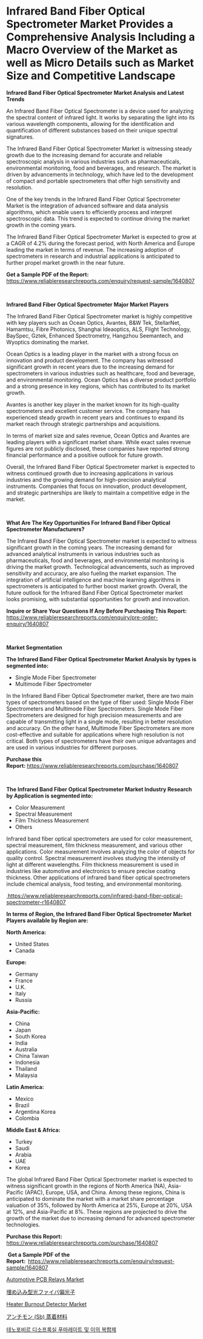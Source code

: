 <p><h1>Infrared Band Fiber Optical Spectrometer Market Provides a Comprehensive Analysis Including a Macro Overview of the Market as well as Micro Details such as Market Size and Competitive Landscape</h1></p><p><strong>Infrared Band Fiber Optical Spectrometer Market Analysis and Latest Trends</strong></p>
<p><p>An Infrared Band Fiber Optical Spectrometer is a device used for analyzing the spectral content of infrared light. It works by separating the light into its various wavelength components, allowing for the identification and quantification of different substances based on their unique spectral signatures.</p><p>The Infrared Band Fiber Optical Spectrometer Market is witnessing steady growth due to the increasing demand for accurate and reliable spectroscopic analysis in various industries such as pharmaceuticals, environmental monitoring, food and beverages, and research. The market is driven by advancements in technology, which have led to the development of compact and portable spectrometers that offer high sensitivity and resolution.</p><p>One of the key trends in the Infrared Band Fiber Optical Spectrometer Market is the integration of advanced software and data analysis algorithms, which enable users to efficiently process and interpret spectroscopic data. This trend is expected to continue driving the market growth in the coming years.</p><p>The Infrared Band Fiber Optical Spectrometer Market is expected to grow at a CAGR of 4.2% during the forecast period, with North America and Europe leading the market in terms of revenue. The increasing adoption of spectrometers in research and industrial applications is anticipated to further propel market growth in the near future.</p></p>
<p><strong>Get a Sample PDF of the Report:&nbsp;</strong> <a href="https://www.reliableresearchreports.com/enquiry/request-sample/1640807">https://www.reliableresearchreports.com/enquiry/request-sample/1640807</a></p>
<p>&nbsp;</p>
<p><strong>Infrared Band Fiber Optical Spectrometer Major Market Players</strong></p>
<p><p>The Infrared Band Fiber Optical Spectrometer market is highly competitive with key players such as Ocean Optics, Avantes, B&W Tek, StellarNet, Hamamtsu, Fibre Photonics, Shanghai Ideaoptics, ALS, Flight Technology, BaySpec, Gztek, Enhanced Spectrometry, Hangzhou Seemantech, and Wyoptics dominating the market.</p><p>Ocean Optics is a leading player in the market with a strong focus on innovation and product development. The company has witnessed significant growth in recent years due to the increasing demand for spectrometers in various industries such as healthcare, food and beverage, and environmental monitoring. Ocean Optics has a diverse product portfolio and a strong presence in key regions, which has contributed to its market growth.</p><p>Avantes is another key player in the market known for its high-quality spectrometers and excellent customer service. The company has experienced steady growth in recent years and continues to expand its market reach through strategic partnerships and acquisitions.</p><p>In terms of market size and sales revenue, Ocean Optics and Avantes are leading players with a significant market share. While exact sales revenue figures are not publicly disclosed, these companies have reported strong financial performance and a positive outlook for future growth.</p><p>Overall, the Infrared Band Fiber Optical Spectrometer market is expected to witness continued growth due to increasing applications in various industries and the growing demand for high-precision analytical instruments. Companies that focus on innovation, product development, and strategic partnerships are likely to maintain a competitive edge in the market.</p></p>
<p>&nbsp;</p>
<p><strong>What Are The Key Opportunities For Infrared Band Fiber Optical Spectrometer Manufacturers?</strong></p>
<p><p>The Infrared Band Fiber Optical Spectrometer market is expected to witness significant growth in the coming years. The increasing demand for advanced analytical instruments in various industries such as pharmaceuticals, food and beverages, and environmental monitoring is driving the market growth. Technological advancements, such as improved sensitivity and accuracy, are also fueling the market expansion. The integration of artificial intelligence and machine learning algorithms in spectrometers is anticipated to further boost market growth. Overall, the future outlook for the Infrared Band Fiber Optical Spectrometer market looks promising, with substantial opportunities for growth and innovation.</p></p>
<p><strong>Inquire or Share Your Questions If Any Before Purchasing This Report:</strong> <a href="https://www.reliableresearchreports.com/enquiry/pre-order-enquiry/1640807">https://www.reliableresearchreports.com/enquiry/pre-order-enquiry/1640807</a></p>
<p>&nbsp;</p>
<p><strong>Market Segmentation</strong></p>
<p><strong>The Infrared Band Fiber Optical Spectrometer Market Analysis by types is segmented into:</strong></p>
<p><ul><li>Single Mode Fiber Spectrometer</li><li>Multimode Fiber Spectrometer</li></ul></p>
<p><p>In the Infrared Band Fiber Optical Spectrometer market, there are two main types of spectrometers based on the type of fiber used: Single Mode Fiber Spectrometers and Multimode Fiber Spectrometers. Single Mode Fiber Spectrometers are designed for high precision measurements and are capable of transmitting light in a single mode, resulting in better resolution and accuracy. On the other hand, Multimode Fiber Spectrometers are more cost-effective and suitable for applications where high resolution is not critical. Both types of spectrometers have their own unique advantages and are used in various industries for different purposes.</p></p>
<p><strong>Purchase this Report:&nbsp;</strong><a href="https://www.reliableresearchreports.com/purchase/1640807">https://www.reliableresearchreports.com/purchase/1640807</a></p>
<p>&nbsp;</p>
<p><strong>The Infrared Band Fiber Optical Spectrometer Market Industry Research by Application is segmented into:</strong></p>
<p><ul><li>Color Measurement</li><li>Spectral Measurement</li><li>Film Thickness Measurement</li><li>Others</li></ul></p>
<p><p>Infrared band fiber optical spectrometers are used for color measurement, spectral measurement, film thickness measurement, and various other applications. Color measurement involves analyzing the color of objects for quality control. Spectral measurement involves studying the intensity of light at different wavelengths. Film thickness measurement is used in industries like automotive and electronics to ensure precise coating thickness. Other applications of infrared band fiber optical spectrometers include chemical analysis, food testing, and environmental monitoring.</p></p>
<p><a href="https://www.reliableresearchreports.com/infrared-band-fiber-optical-spectrometer-r1640807">&nbsp;https://www.reliableresearchreports.com/infrared-band-fiber-optical-spectrometer-r1640807</a></p>
<p><strong>In terms of Region, the Infrared Band Fiber Optical Spectrometer Market Players available by Region are:</strong></p>
<p>
    <p> <strong> North America: </strong>
        <ul>
            <li>United States</li>
            <li>Canada</li>
        </ul>
        </p> 
    <p> <strong> Europe: </strong>
        <ul>
            <li>Germany</li>
            <li>France</li>
            <li>U.K.</li>
            <li>Italy</li>
            <li>Russia</li>
        </ul>
        </p> 
    <p> <strong> Asia-Pacific: </strong>
        <ul>
            <li>China</li>
            <li>Japan</li>
            <li>South Korea</li>
            <li>India</li>
            <li>Australia</li>
            <li>China Taiwan</li>
            <li>Indonesia</li>
            <li>Thailand</li>
            <li>Malaysia</li>
        </ul>
        </p> 
    <p> <strong> Latin America: </strong>
        <ul>
            <li>Mexico</li>
            <li>Brazil</li>
            <li>Argentina Korea</li>
            <li>Colombia</li>
        </ul>
        </p> 
    <p> <strong> Middle East & Africa: </strong>
        <ul>
            <li>Turkey</li>
            <li>Saudi</li>
            <li>Arabia</li>
            <li>UAE</li>
            <li>Korea</li>
        </ul>
    </p>
    </p>
<p><p>The global Infrared Band Fiber Optical Spectrometer market is expected to witness significant growth in the regions of North America (NA), Asia-Pacific (APAC), Europe, USA, and China. Among these regions, China is anticipated to dominate the market with a market share percentage valuation of 35%, followed by North America at 25%, Europe at 20%, USA at 12%, and Asia-Pacific at 8%. These regions are projected to drive the growth of the market due to increasing demand for advanced spectrometer technologies.</p></p>
<p><strong>Purchase this Report: </strong><a href="https://www.reliableresearchreports.com/purchase/1640807">https://www.reliableresearchreports.com/purchase/1640807</a></p>
<p>&nbsp;<strong>Get a Sample PDF of the Report:&nbsp;&nbsp;</strong><a href="https://www.reliableresearchreports.com/enquiry/request-sample/1640807">https://www.reliableresearchreports.com/enquiry/request-sample/1640807</a></p>
<p><strong></strong></p>
<p><p><a href="https://github.com/santosh758595/Market-Research-Report-List-4/blob/main/automotive-pcb-relays-market.md">Automotive PCB Relays Market</a></p><p><a href="https://github.com/lrlmopnhwd79300/Market-Research-Report-List-2/blob/main/4980316101302.md">埋め込み型光ファイバ偏光子</a></p><p><a href="https://github.com/MyrticeDare2023/Market-Research-Report-List-1/blob/main/heater-burnout-detector-market.md">Heater Burnout Detector Market</a></p><p><a href="https://github.com/andym141978/Market-Research-Report-List-1/blob/main/807146093780.md">アンチモン (Sb) 蒸着材料</a></p><p><a href="https://github.com/JosefaRice/Market-Research-Report-List-1/blob/main/759054882706.md">테노포비르 디소프록실 푸마레이트 및 이의 복합제</a></p></p>